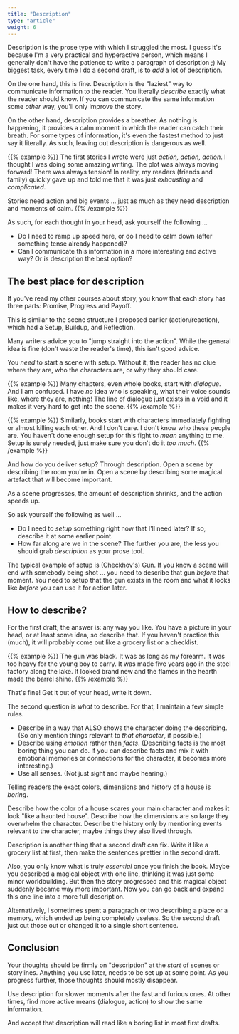 ```yaml
---
title: "Description"
type: "article"
weight: 6
---
```


Description is the prose type with which I struggled the most. I guess it's because I'm a very practical and hyperactive person, which means I generally don't have the patience to write a paragraph of description ;) My biggest task, every time I do a second draft, is to _add_ a lot of description.

On the one hand, this is fine. Description is the "laziest" way to communicate information to the reader. You literally _describe_ exactly what the reader should know. If you can communicate the same information some _other_ way, you'll only improve the story.

On the other hand, description provides a breather. As nothing is happening, it provides a calm moment in which the reader can catch their breath. For some types of information, it's even the fastest method to just say it literally. As such, leaving out description is dangerous as well.

{{% example %}}
The first stories I wrote were just _action, action, action_. I thought I was doing some amazing writing. The plot was always moving forward! There was always tension! In reality, my readers (friends and family) quickly gave up and told me that it was just _exhausting_ and _complicated_.

Stories need action and big events ... just as much as they need description and moments of calm.
{{% /example %}}

As such, for each thought in your head, ask yourself the following ...

* Do I need to ramp up speed here, or do I need to calm down (after something tense already happened)?
* Can I communicate this information in a more interesting and active way? Or is description the best option?

## The best place for description

If you've read my other courses about story, you know that each story has three parts: Promise, Progress and Payoff. 

This is similar to the scene structure I proposed earlier (action/reaction), which had a Setup, Buildup, and Reflection.

Many writers advice you to "jump straight into the action". While the general idea is fine (don't waste the reader's time), this isn't good advice. 

You _need_ to start a scene with setup. Without it, the reader has no clue where they are, who the characters are, or why they should care.

{{% example %}}
Many chapters, even whole books, start with _dialogue_. And I am confused. I have _no_ idea who is speaking, what their voice sounds like, where they are, nothing! The line of dialogue just exists in a void and it makes it very hard to get into the scene.
{{% /example %}}

{{% example %}}
Similarly, books start with characters immediately fighting or almost killing each other. And I don't care. I don't know who these people are. You haven't done enough setup for this fight to _mean_ anything to me. Setup is surely needed, just make sure you don't do it _too much_.
{{% /example %}}

And how do you deliver setup? Through description. Open a scene by describing the room you're in. Open a scene by describing some magical artefact that will become important.

As a scene progresses, the amount of description shrinks, and the action speeds up.

So ask yourself the following as well ...

* Do I need to _setup_ something right now that I'll need later? If so, describe it at some earlier point.
* How far along are we in the scene? The further you are, the less you should grab _description_ as your prose tool.

The typical example of setup is (Checkhov's) Gun. If you know a scene will end with somebody being shot ... you need to describe that gun _before_ that moment. You need to setup that the gun exists in the room and what it looks like _before_ you can use it for action later.

## How to describe?

For the first draft, the answer is: any way you like. You have a picture in your head, or at least some idea, so describe that. If you haven't practice this (much), it will probably come out like a grocery list or a checklist.

{{% example %}}
The gun was black. It was as long as my forearm. It was too heavy for the young boy to carry. It was made five years ago in the steel factory along the lake. It looked brand new and the flames in the hearth made the barrel shine.
{{% /example %}}

That's fine! Get it out of your head, write it down.

The second question is _what_ to describe. For that, I maintain a few simple rules.

* Describe in a way that ALSO shows the character doing the describing. (So only mention things relevant to _that character_, if possible.)
* Describe using _emotion_ rather than _facts_. (Describing facts is the most boring thing you can do. If you can describe facts and mix it with emotional memories or connections for the character, it becomes more interesting.)
* Use all senses. (Not just sight and maybe hearing.)

Telling readers the exact colors, dimensions and history of a house is _boring_.

Describe how the color of a house scares your main character and makes it look "like a haunted house". Describe how the dimensions are so large they overwhelm the character. Describe the history only by mentioning events relevant to the character, maybe things they also lived through.

Description is another thing that a second draft can fix. Write it like a grocery list at first, then make the sentences prettier in the second draft.

Also, you only know what is truly _essential_ once you finish the book. Maybe you described a magical object with one line, thinking it was just some minor worldbuilding. But then the story progressed and this magical object suddenly became way more important. Now you can go back and expand this one line into a more full description. 

Alternatively, I sometimes spent a paragraph or two describing a place or a memory, which ended up being completely useless. So the second draft just cut those out or changed it to a single short sentence.

## Conclusion

Your thoughts should be firmly on "description" at the _start_ of scenes or storylines. Anything you use later, needs to be set up at some point. As you progress further, those thoughts should mostly disappear.

Use description for slower moments after the fast and furious ones. At other times, find more active means (dialogue, action) to show the same information.

And accept that description will read like a boring list in most first drafts.